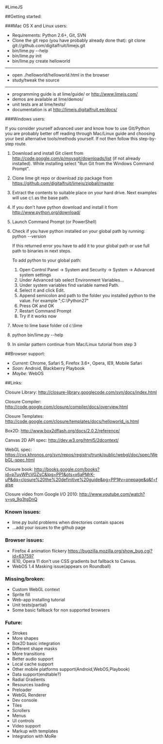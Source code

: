 #LimeJS

##Getting started:

###Mac OS X and Linux users:

- Requirements: Python 2.6+, Git, SVN
- Clone the git repo (you have probably already done that):
    git clone git://github.com/digitalfruit/limejs.git
- bin/lime.py --help
- bin/lime.py init
- bin/lime.py create helloworld

-----

- open ./helloworld/helloworld.html in the browser
- study/tweak the source

-----


- programming guide is at lime/guide/ or http://www.limejs.com/
- demos are available at lime/demos/
- unit tests are at lime/tests/
- documentation is at http://limejs.digitalfruit.ee/docs/


###Windows users:

If you consider yourself advanced user and know how to use Git/Python you are probably better off reading through Mac/Linux guide and choosing your best alternative tools/methods yourself. If not then follow this step-by-step route.

1.  Download and install Git client from http://code.google.com/p/msysgit/downloads/list (if not already installed). While installing select "Run Git from the Windows Command Prompt".
2.  Clone lime git repo or download zip package from https://github.com/digitalfruit/limejs/zipball/master
3.  Extract the contents to suitable place on your hard drive. Next examples will use c:\ as the base path.
4.  If you don't have python download and install it from http://www.python.org/download/
5.  Launch Command Prompt (or PowerShell)
6.  Check if you have python installed on your global path by running:
     python --version
    
    If this returned error you have to add it to your global path or use full path to binaries in next steps.

    To add python to your global path:
    
    1. Open Control Panel -> System and Security -> System -> Advanced system settings
    2. Under Advanced tab select Environment Variables...
    3. Under system variables find variable named Path.
    4. Select it and click Edit.
    5. Append semicolon and path to the folder you installed python to the value.
        For example ";C:\Python27\"
    6. Press OK and OK
    7. Restart Command Prompt
    8. Try if it works now

7.  Move to lime base folder
    cd c:\lime
    
8.  python bin/lime.py --help
9.  In similar pattern continue from Mac/Linux tutorial from step 3




##Browser support:

- *Current:* Chrome, Safari 5, Firefox 3.6+, Opera, IE9, Mobile Safari
- *Soon:* Android, Blackberry Playbook
- *Maybe:* WebOS



##Links:

Closure Library: <http://closure-library.googlecode.com/svn/docs/index.html>

Closure Compiler: <http://code.google.com/closure/compiler/docs/overview.html>

Closure Templates: <http://code.google.com/closure/templates/docs/helloworld_js.html>

Box2D: <http://www.box2dflash.org/docs/2.0.2/reference/>

Canvas 2D API spec: <http://dev.w3.org/html5/2dcontext/>

WebGL spec: <https://cvs.khronos.org/svn/repos/registry/trunk/public/webgl/doc/spec/WebGL-spec.html>

Closure book: <http://books.google.com/books?id=p7uyWPcVGZsC&lpg=PP1&ots=x6aPMrK-uP&dq=closure%20the%20definitive%20guide&pg=PP1#v=onepage&q&f=false>

Closure video from Google I/O 2010:
<http://www.youtube.com/watch?v=yp_9q3tgDnQ>



### Known issues:

- lime.py build problems when directories contain spaces
- ...add your issues to the github page


### Browser issues:

- Firefox 4 animation flickery https://bugzilla.mozilla.org/show_bug.cgi?id=637597
- IE10, Opera 11 don't use CSS gradients but fallback to Canvas.
- WebOS 1.4 Masking issue(appears on Roundball)


### Missing/broken:

- Custom WebGL context
- Sprite fill
- Web-app installing tutorial
- Unit tests(partial)
- Some basic fallback for non supported browsers


### Future:

- Strokes
- More shapes
- Box2D basic integration
- Different shape masks
- More transitions
- Better audio support
- Local cache support
- Other mobile platforms support(Android,WebOS,Playbook)
- Data support(endtable?)
- Radial Gradients
- Resources loading
- Preloader
- WebGL Renderer
- Dev console
- Tiles
- Scrollers
- Menus
- UI controls
- Video support
- Markup with templates
- Integration with MoRe





